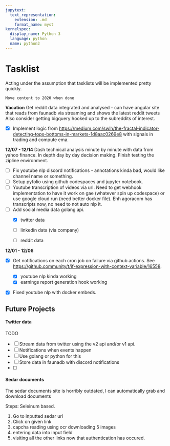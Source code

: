 ```yaml
---
jupytext:
  text_representation:
    extension: .md
    format_name: myst
kernelspec:
  display_name: Python 3
  language: python
  name: python3
---
```


# Tasklist


Acting under the assumption that tasklists will be implemented pretty quickly.

```{todo}
Move content to 2020 when done
```


**Vacation**
Get reddit data integrated and analysed - can have angular site that reads from faunadb via streaming and shows the latest reddit tweets
Also consider getting bigquery hooked up to the subreddits of interest.
- [x] Implement logic from https://medium.com/swlh/the-fractal-indicator-detecting-tops-bottoms-in-markets-1d8aac0269e8 with signals in trading and compute ema.

**12/07 - 12/14**
Dash technical analysis minute by minute with data from yahoo finance. In depth day by day decision making.
Finish testing the zipline environment.
- [ ] Fix youtube nlp discord notifications - annotations kinda bad, would like channel name or something.
- [ ] Setup pyfolio using github codespaces and jupyter notebook.
- [ ] Youtube transcription of videos via url. Need to get webhook implementation to have it work on gae (whatever spin up codespace) or use google cloud run (need better docker file). Ehh agoracom has transcripts now, no need to not auto nlp it.
- [ ] Add social media data golang api.
	- [x] twitter data
	- [ ] linkedin data (via company)
	- [ ] reddit data


**12/01 - 12/06**
- [x] Get notifications on each cron job on failure via github actions. See https://github.community/t/if-expression-with-context-variable/16558.
	- [x] youtube nlp kinda working
	- [x] earnings report generation hook working
- [x] Fixed youtube nlp with docker embeds.



## Future Projects


#### Twitter data
TODO

- [ ] Stream data from twitter using the v2 api and/or v1 api.
- [ ] Notifications when events happen
- [ ] Use golang or python for this
- [ ] Store data in faunadb with discord notifications
- [ ]

#### Sedar documents

The sedar documents site is horribly outdated, I can automatically grab and download documents


Steps:
Seleinum based.

1. Go to inputted sedar url
2. Click on given link 
3. capcha reading using ocr downloading 5 images
4. entering data into input field
5. visiting all the other links now that authentication has occured.
